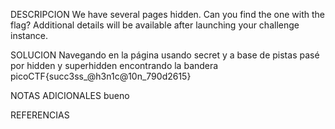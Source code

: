 DESCRIPCION
We have several pages hidden. Can you find the one with the flag?
Additional details will be available after launching your challenge instance.

SOLUCION
Navegando en la página usando secret y a base de pistas pasé por hidden y superhidden encontrando la bandera
picoCTF{succ3ss_@h3n1c@10n_790d2615}

NOTAS ADICIONALES
bueno

REFERENCIAS